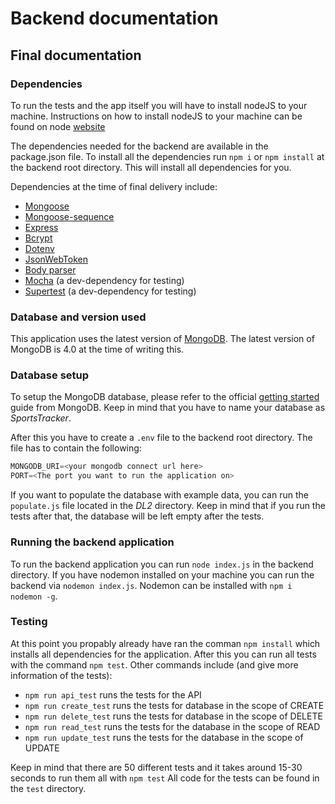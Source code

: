# Backend documentation

## Final documentation
### Dependencies
To run the tests and the app itself you will have to install nodeJS to your machine. Instructions on how to install nodeJS to your
machine can be found on node [website](https://nodejs.org/en/)

The dependencies needed for the backend are available in the package.json file. To install all the dependencies run `npm i` or `npm install` at the backend root directory.
This will install all dependencies for you.

Dependencies at the time of final delivery include:
- [Mongoose](https://www.npmjs.com/package/mongoose)
- [Mongoose-sequence](https://www.npmjs.com/package/mongoose-sequence)
- [Express](https://www.npmjs.com/package/express)
- [Bcrypt](https://www.npmjs.com/package/bcrypt)
- [Dotenv](https://www.npmjs.com/package/dotenv)
- [JsonWebToken](https://www.npmjs.com/package/jsonwebtoken)
- [Body parser](https://www.npmjs.com/package/body-parser)
- [Mocha](https://www.npmjs.com/package/mocha) (a dev-dependency for testing)
- [Supertest](https://www.npmjs.com/package/supertest) (a dev-dependency for testing)

### Database and version used
This application uses the latest version of [MongoDB](https://www.mongodb.com/). The latest version of MongoDB is 4.0 at the time
of writing this.

### Database setup
To setup the MongoDB database, please refer to the official [getting started](https://docs.atlas.mongodb.com/getting-started/) guide
from MongoDB. Keep in mind that you have to name your database as _SportsTracker_.

After this you have to create a `.env` file to the backend root directory. The file has to contain the following:
```javascript
MONGODB_URI=<your mongodb connect url here>
PORT=<The port you want to run the application on>
```
If you want to populate the database with example data, you can run the `populate.js` file located in the _DL2_ directory. Keep in mind that if you run the tests after that, the database will be left empty after the tests.

### Running the backend application
To run the backend application you can run `node index.js` in the backend directory. If you have nodemon installed on your machine you can run the backend via `nodemon index.js`. Nodemon can be installed with `npm i nodemon -g`.

### Testing
At this point you propably already have ran the comman `npm install` which installs all dependencies for the application.
After this you can run all tests with the command `npm test`. Other commands include (and give more information of the tests):
- `npm run api_test` runs the tests for the API
- `npm run create_test` runs the tests for database in the scope of CREATE
- `npm run delete_test` runs the tests for database in the scope of DELETE
- `npm run read_test` runs the tests for the database in the scope of READ
- `npm run update_test` runs the tests for the database in the scope of UPDATE

Keep in mind that there are 50 different tests and it takes around 15-30 seconds to run them all with `npm test`
All code for the tests can be found in the `test` directory.
